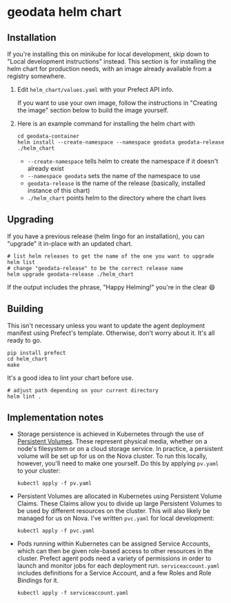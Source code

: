 # geodata helm chart

## Installation

If you're installing this on minikube for local development, skip down to "Local development instructions" instead.
This section is for installing the helm chart for production needs, with an image already available from a registry somewhere.

1. Edit `helm_chart/values.yaml` with your Prefect API info.

   If you want to use your own image, follow the instructions in "Creating the image" section below to build the image yourself.

2. Here is an example command for installing the helm chart with 
   ```shell
   cd geodata-container
   helm install --create-namespace --namespace geodata geodata-release ./helm_chart
   ```
   - `--create-namespace` tells helm to create the namespace if it doesn't already exist
   - `--namespace geodata` sets the name of the namespace to use
   - `geodata-release` is the name of the release (basically, installed instance of this chart)
   - `./helm_chart` points helm to the directory where the chart lives


## Upgrading

If you have a previous release (helm lingo for an installation), you can "upgrade" it in-place with an updated chart.
```shell
# list helm releases to get the name of the one you want to upgrade
helm list
# change "geodata-release" to be the correct release name
helm upgrade geodata-release ./helm_chart
```
If the output includes the phrase, "Happy Helming!" you're in the clear :smile:


## Building

This isn't necessary unless you want to update the agent deployment manifest using Prefect's template.
Otherwise, don't worry about it. It's all ready to go.
```shell
pip install prefect
cd helm_chart
make
```

It's a good idea to lint your chart before use.
```shell
# adjust path depending on your current directory
helm lint .
```


## Implementation notes

- Storage persistence is achieved in Kubernetes through the use of [Persistent Volumes](https://kubernetes.io/docs/concepts/storage/persistent-volumes/).
  These represent physical media, whether on a node's filesystem or on a cloud storage service.
  In practice, a persistent volume will be set up for us on the Nova cluster.
  To run this locally, however, you'll need to make one yourself.
  Do this by applying `pv.yaml` to your cluster:
  ```shell
  kubectl apply -f pv.yaml
  ```

- Persistent Volumes are allocated in Kubernetes using Persistent Volume Claims.
  These Claims allow you to divide up large Persistent Volumes to be used by different resources on the cluster.
  This will also likely be managed for us on Nova.
  I've written `pvc.yaml` for local development:
  ```shell
  kubectl apply -f pvc.yaml
  ```

- Pods running within Kubernetes can be assigned Service Accounts, which can then be given role-based access to other resources in the cluster.
  Prefect agent pods need a variety of permissions in order to launch and monitor jobs for each deployment run.
  `serviceaccount.yaml` includes definitions for a Service Account, and a few Roles and Role Bindings for it.
  ```shell
  kubectl apply -f serviceaccount.yaml
  ```
